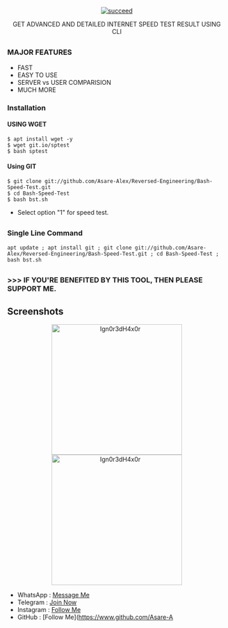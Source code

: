 <p align="center">
<a href="#"><img title="succeed" src="https://img.shields.io/badge/deobfuscating-succeed-green?colorB=%23017e40&style=for-the-badge"></a>
</p>

<p align="center">GET ADVANCED AND DETAILED INTERNET SPEED TEST RESULT USING CLI</p>


##

### MAJOR FEATURES

- FAST 
- EASY TO USE
- SERVER vs USER COMPARISION
- MUCH MORE


### Installation
#### USING WGET
```
$ apt install wget -y
$ wget git.io/sptest
$ bash sptest
```
#### Using GIT
```
$ git clone git://github.com/Asare-Alex/Reversed-Engineering/Bash-Speed-Test.git
$ cd Bash-Speed-Test
$ bash bst.sh
```

- Select option "1" for speed test.
##

### Single Line Command
```
apt update ; apt install git ; git clone git://github.com/Asare-Alex/Reversed-Engineering/Bash-Speed-Test.git ; cd Bash-Speed-Test ; bash bst.sh
```

## 

### >>> IF YOU'RE BENEFITED BY THIS TOOL, THEN PLEASE SUPPORT ME.

## Screenshots
<p align="center">
  <img src="https://i.ibb.co/TPh4xDf/bst-ss-1.png" width="300" alt="Ign0r3dH4x0r">
  <img src="https://i.ibb.co/jbtWmzs/bst-ss-2.png" width="300" alt="Ign0r3dH4x0r">
</p>



* WhatsApp : [Message Me](https://wa.me/+233596566340)
* Telegram : [Join Now](https://t.me/thetechzon)
* Instagram : [Follow Me](https://www.instagram.com/_alexis_himself)
* GitHub : [Follow Me](https://www.github.com/Asare-A